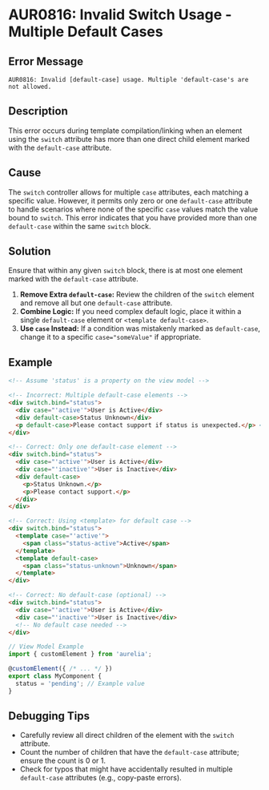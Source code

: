 # AUR0816: Invalid Switch Usage - Multiple Default Cases

## Error Message

`AUR0816: Invalid [default-case] usage. Multiple 'default-case's are not allowed.`

## Description

This error occurs during template compilation/linking when an element using the `switch` attribute has more than one direct child element marked with the `default-case` attribute.

## Cause

The `switch` controller allows for multiple `case` attributes, each matching a specific value. However, it permits only zero or one `default-case` attribute to handle scenarios where none of the specific `case` values match the value bound to `switch`. This error indicates that you have provided more than one `default-case` within the same `switch` block.

## Solution

Ensure that within any given `switch` block, there is at most one element marked with the `default-case` attribute.

1.  **Remove Extra `default-case`:** Review the children of the `switch` element and remove all but one `default-case` attribute.
2.  **Combine Logic:** If you need complex default logic, place it within a single `default-case` element or `<template default-case>`.
3.  **Use `case` Instead:** If a condition was mistakenly marked as `default-case`, change it to a specific `case="someValue"` if appropriate.

## Example

```html
<!-- Assume 'status' is a property on the view model -->

<!-- Incorrect: Multiple default-case elements -->
<div switch.bind="status">
  <div case="'active'">User is Active</div>
  <div default-case>Status Unknown</div>
  <p default-case>Please contact support if status is unexpected.</p> <!-- Second default-case -->
</div>

<!-- Correct: Only one default-case element -->
<div switch.bind="status">
  <div case="'active'">User is Active</div>
  <div case="'inactive'">User is Inactive</div>
  <div default-case>
    <p>Status Unknown.</p>
    <p>Please contact support.</p>
  </div>
</div>

<!-- Correct: Using <template> for default case -->
<div switch.bind="status">
  <template case="'active'">
    <span class="status-active">Active</span>
  </template>
  <template default-case>
    <span class="status-unknown">Unknown</span>
  </template>
</div>

<!-- Correct: No default-case (optional) -->
<div switch.bind="status">
  <div case="'active'">User is Active</div>
  <div case="'inactive'">User is Inactive</div>
  <!-- No default case needed -->
</div>
```

```typescript
// View Model Example
import { customElement } from 'aurelia';

@customElement({ /* ... */ })
export class MyComponent {
  status = 'pending'; // Example value
}
```

## Debugging Tips

*   Carefully review all direct children of the element with the `switch` attribute.
*   Count the number of children that have the `default-case` attribute; ensure the count is 0 or 1.
*   Check for typos that might have accidentally resulted in multiple `default-case` attributes (e.g., copy-paste errors).

```
